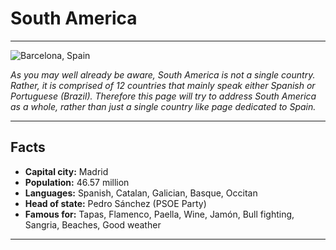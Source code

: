 <h1>South America</h1>

<hr>

<img src="http://hraf.yale.edu/wp-content/uploads/2017/07/te-1.8-thumb.jpg" alt="Barcelona, Spain">

<p>
  <i>
    As you may well already be aware, South America is not a single country. Rather, it is comprised of 12 countries that mainly speak either Spanish or Portuguese (Brazil). Therefore this page will try to address South America as a whole, rather than just a single country like page dedicated to Spain.
  </i>
  </p>

<hr>

<h2>Facts</h2>

<ul style="font-weight: bold;">
  <li>Capital city:<span style="font-weight: normal;"> Madrid</span></li>
  <li>Population:<span style="font-weight: normal;"> 46.57 million</span></li>
  <li>Languages:<span style="font-weight: normal;"> Spanish, Catalan, Galician, Basque, Occitan</span></li>
  <li>Head of state:<span style="font-weight: normal;"> Pedro Sánchez (PSOE Party)</span></li>
  <li>Famous for:<span style="font-weight: normal;"> Tapas, Flamenco, Paella, Wine, Jamón, Bull fighting, Sangria, Beaches, Good weather</span></li>
</ul>


<hr>
